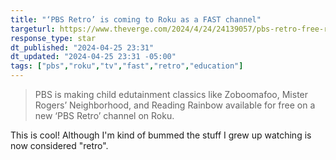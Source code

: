```yaml
---
title: "‘PBS Retro’ is coming to Roku as a FAST channel"
targeturl: https://www.theverge.com/2024/4/24/24139057/pbs-retro-free-roku-channel-fast-streaming 
response_type: star
dt_published: "2024-04-25 23:31"
dt_updated: "2024-04-25 23:31 -05:00"
tags: ["pbs","roku","tv","fast","retro","education"]
---
```


> PBS is making child edutainment classics like Zoboomafoo, Mister Rogers’ Neighborhood, and Reading Rainbow available for free on a new ‘PBS Retro’ channel on Roku. 

This is cool! Although I'm kind of bummed the stuff I grew up watching is now considered "retro".